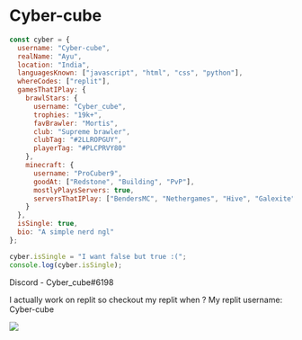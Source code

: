 # Cyber-cube

```javascript
const cyber = {
  username: "Cyber-cube",
  realName: "Ayu",
  location: "India",
  languagesKnown: ["javascript", "html", "css", "python"],
  whereCodes: ["replit"],
  gamesThatIPlay: {
    brawlStars: {
      username: "Cyber_cube",
      trophies: "19k+",
      favBrawler: "Mortis",
      club: "Supreme brawler",
      clubTag: "#2LLROPGUY",
      playerTag: "#PLCPRVY80"
    },
    minecraft: {
      username: "ProCuber9",
      goodAt: ["Redstone", "Building", "PvP"],
      mostlyPlaysServers: true,
      serversThatIPlay: ["BendersMC", "Nethergames", "Hive", "Galexite", "CubeCraft"]
    }
  },
  isSingle: true,
  bio: "A simple nerd ngl"
};

cyber.isSingle = "I want false but true :(";
console.log(cyber.isSingle);
```

Discord - Cyber_cube#6198

I actually work on replit so checkout my replit when ? My replit username: Cyber-cube

<img src="https://lanyard.cnrad.dev/api/988062905670963200?animated=true&hideDiscrim=true&bg=010409" />
